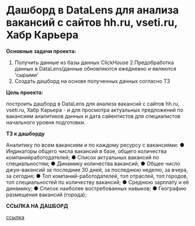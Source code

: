 
# Дашборд в DataLens для анализа вакансий с сайтов hh.ru, vseti.ru, Хабр Карьера

**Основные задачи проекта:**
1. Получить данные из базы данных ClickHouse
2.Предобработка данных в DataLens(данные обновляются ежедневно и являются 'сырыми'
2. Создать дашборд на основе полученных данных согласно ТЗ


**Цель проекта:**

построить дашборд в
DataLens для анализа вакансий с сайтов
hh.ru, vseti.ru, Хабр Карьера - и для
просмотра актуальных предложений по
вакансиям аналитиков данных и дата
сайентистов для специалистов
начального уровня подготовки.

**ТЗ к дашборду**

Аналитику по всем вакансиям и по каждому ресурсу с вакансиями:
● Индикаторы общего числа вакансий в базе, общего количества компанийработодателей;
● Список актуальных вакансий по специальностям;
● Динамику количества вакансий;
● Общее число джун-вакансий за последние 30 дней, за последнюю неделю, за
вчера, за сегодня;
● Топ компаний-работодателей, топ отраслей, топ городов, топ специальностей
по количеству вакансий;
● Среднюю зарплату и её динамику;
● Список наиболее востребованных навыков;
● Географию размещения вакансий (города);

**ССЫЛКА НА ДАШБОРД**

[ссылка](https://datalens.yandex/ojbxij5z5bc6d)
